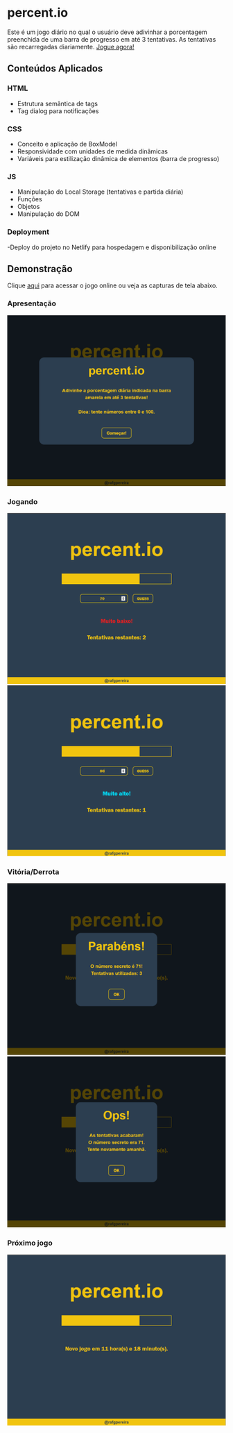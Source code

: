 # percent.io

Este é um jogo diário no qual o usuário deve adivinhar a porcentagem preenchida de uma barra de progresso em até 3 tentativas.
As tentativas são recarregadas diariamente.
[Jogue agora!](https://percentgame.netlify.app/)

## Conteúdos Aplicados

### HTML

- Estrutura semântica de tags
- Tag dialog para notificações

### CSS

- Conceito e aplicação de BoxModel
- Responsividade com unidades de medida dinâmicas
- Variáveis para estilização dinâmica de elementos (barra de progresso)

### JS

- Manipulação do Local Storage (tentativas e partida diária)
- Funções
- Objetos
- Manipulação do DOM

### Deployment

-Deploy do projeto no Netlify para hospedagem e disponibilização online


## Demonstração

Clique [aqui](https://percentgame.netlify.app/) para acessar o jogo online ou veja as capturas de tela abaixo.

### Apresentação

![Apresentação](img/prints/apresentacao-percentio.png)

### Jogando

![Jogando1](img/prints/jogando1-percentio.png)
![Jogando2](img/prints/jogando2-percentio.png)

### Vitória/Derrota

![Vitoria](img/prints/vitoria-percentio.png)
![Derrota](img/prints/derrota-percentio.png)

### Próximo jogo

![Próximo Jogo](img/prints/proxjogo-percentio.png)